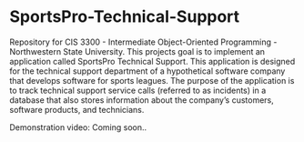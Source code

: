 # SportsPro-Technical-Support

Repository for CIS 3300 - Intermediate Object-Oriented Programming - Northwestern State University.
This projects goal is to implement an application called SportsPro Technical Support. This application is designed for the technical support department of a 
hypothetical software company that develops software for sports leagues. The purpose of the application is to track technical support service calls 
(referred to as incidents) in a database that also stores information about the company’s customers, software products, and technicians. 

Demonstration video: Coming soon..
